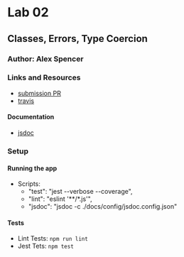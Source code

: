 # Lab 02

## Classes, Errors, Type Coercion

### Author: Alex Spencer

### Links and Resources
* [submission PR](https://github.com/alexspencer-401-advanced-javascript/lab-01/pull/2)
* [travis](https://travis-ci.com/alexspencer-401-advanced-javascript/lab-01/jobs/237000394)

#### Documentation
* [jsdoc]()

### Setup

#### Running the app

- Scripts:
  * "test": "jest --verbose --coverage",
  * "lint": "eslint '**/*.js'",
  * "jsdoc": "jsdoc -c ./docs/config/jsdoc.config.json"
  
#### Tests
- Lint Tests: `npm run lint`
- Jest Tets: `npm test`
